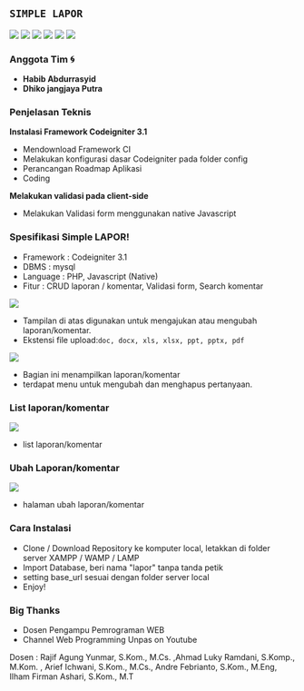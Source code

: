## `SIMPLE LAPOR`


![](stuff/1.png)
![](stuff/buat-laporan.png)
![](stuff/detail-komentar.png)
![](stuff/laporanku.png)
![](stuff/login.png)
![](stuff/register.png)


### **Anggota Tim :cyclone:**
- **Habib Abdurrasyid** 
- **Dhiko jangjaya Putra**

### **Penjelasan Teknis**
**Instalasi Framework  Codeigniter 3.1**
   - Mendownload Framework CI
   - Melakukan konfigurasi dasar Codeigniter pada folder config
   - Perancangan Roadmap Aplikasi
   - Coding
   
**Melakukan validasi pada client-side**
   - Melakukan Validasi form menggunakan native Javascript

  
### **Spesifikasi Simple LAPOR!**
  - Framework     : Codeigniter 3.1
  - DBMS          : mysql
  - Language      : PHP, Javascript (Native)
  - Fitur         : CRUD laporan / komentar, Validasi form, Search komentar


![](stuff/buat-laporan.png)
- Tampilan di atas digunakan untuk mengajukan atau mengubah laporan/komentar.
- Ekstensi file upload:`doc, docx, xls, xlsx, ppt, pptx, pdf`

![](stuff/detail-komentar.png)
- Bagian ini menampilkan laporan/komentar
- terdapat menu untuk mengubah dan menghapus pertanyaan.

### List laporan/komentar
![](stuff/1.png)
  - list laporan/komentar


### Ubah Laporan/komentar
![](stuff/ubah.png)
  - halaman ubah laporan/komentar


### Cara Instalasi
  - Clone / Download Repository ke komputer local, letakkan di folder server XAMPP / WAMP / LAMP
  - Import Database, beri nama "lapor" tanpa tanda petik
  - setting base_url sesuai dengan folder server local
  - Enjoy!

### Big Thanks
  - Dosen Pengampu Pemrograman WEB
  - Channel Web Programming Unpas on Youtube

Dosen       : Rajif Agung Yunmar, S.Kom., M.Cs.	,Ahmad Luky Ramdani, S.Komp., M.Kom. ,
Arief Ichwani, S.Kom., M.Cs., Andre Febrianto, S.Kom., M.Eng, Ilham Firman Ashari, S.Kom., M.T

